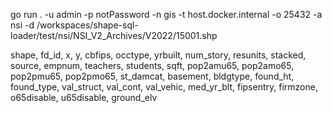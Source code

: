 go run . -u admin -p notPassword -n gis -t host.docker.internal -o 25432 -a nsi -d /workspaces/shape-sql-loader/test/nsi/NSI_V2_Archives/V2022/15001.shp

shape, fd_id, x, y, cbfips, occtype, yrbuilt, num_story, resunits, stacked, source, empnum, teachers, students, sqft, pop2amu65, pop2amo65, pop2pmu65, pop2pmo65, st_damcat, basement, bldgtype, found_ht, found_type, val_struct, val_cont, val_vehic, med_yr_blt, fipsentry, firmzone, o65disable, u65disable, ground_elv
